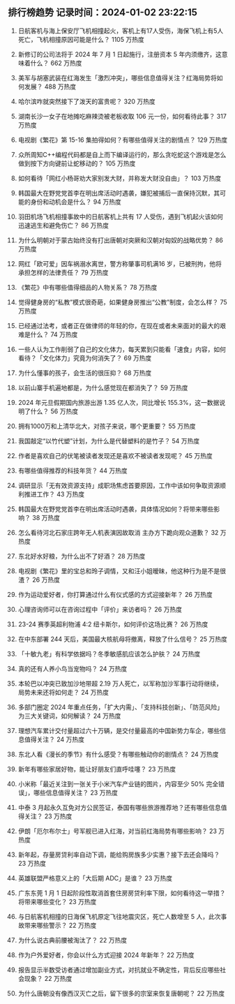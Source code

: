 
## 排行榜趋势 记录时间：2024-01-02 23:22:15
  
  1. 日航客机与海上保安厅飞机相撞起火，客机上有17人受伤，海保飞机上有5人死亡，飞机相撞原因可能是什么？ 1105 万热度
    
  2. 新修订的公司法将于 2024 年 7 月 1 日起施行，注册资本 5 年内须缴齐，这意味着什么？ 662 万热度
    
  3. 美军与胡塞武装在红海发生「激烈冲突」，哪些信息值得关注？红海局势将如何发展？ 488 万热度
    
  4. 哈尔滨咋就突然接下了泼天的富贵呢？ 320 万热度
    
  5. 湖南长沙一女子在地摊吃麻辣烫被老板收取 106 元一份，如何看待此事？ 317 万热度
    
  6. 电视剧《繁花》第 15-16 集拍得如何？有哪些值得关注的剧情点？ 129 万热度
    
  7. 众所周知C++编程代码都是自上而下编译运行的，那么贪吃蛇这个游戏是怎么做到按下方向键前让蛇移动的？ 105 万热度
    
  8. 如何看待「网红小杨哥劝大家别发大财，并称发大财没自由」？ 103 万热度
    
  9. 韩国最大在野党党首李在明出席活动时遇袭，嫌犯被捕后一直保持沉默，其可能的身份和动机会是什么？ 94 万热度
    
  10. 羽田机场飞机相撞事故中的日航客机上共有 17 人受伤，遇到飞机起火该如何迅速逃生和避免伤亡？ 86 万热度
    
  11. 为什么明朝对于蒙古始终没有打出唐朝对突厥和汉朝对匈奴的战略优势？ 86 万热度
    
  12. 网红「欧可爱」因车祸溺水离世，警方称肇事司机满16 岁，已被刑拘，他将承担怎样的法律责任？ 79 万热度
    
  13. 《繁花》中有哪些值得细品的人物关系？ 78 万热度
    
  14. 觉得健身房的“私教”模式很奇葩，如果健身房推出“公教”制度，会怎么样？ 75 万热度
    
  15. 已经通过法考，或者正在做律师的年轻的你，在现在或者未来面对的最大的艰难是什么？ 74 万热度
    
  16. 一些人认为工作削弱了自己的文化体力，每天累到只能看「速食」内容，如何看待？「文化体力」究竟为何消失了？ 69 万热度
    
  17. 为什么懂事的孩子，会生活的很压抑？ 68 万热度
    
  18. 以前山寨手机遍地都是，为什么感觉现在都消失了？ 59 万热度
    
  19. 2024 年元旦假期国内旅游出游 1.35 亿人次，同比增长 155.3%，这一数据说明了什么？ 56 万热度
    
  20. 拥有1000万和上清华北大，对孩子来说，哪个更重要？ 55 万热度
    
  21. 我国敲定“以竹代塑”计划，为什么是代替塑料的是竹子？ 54 万热度
    
  22. 作者是喜欢自己的伏笔被读者发现还是喜欢不被读者发现呢？ 45 万热度
    
  23. 有哪些值得推荐的科技年货？ 44 万热度
    
  24. 调研显示「无有效资源支持」成职场焦虑首要原因，工作中该如何争取资源顺利推进工作？ 43 万热度
    
  25. 韩国最大在野党党首李在明出席活动时遇袭，具体情况如何？将带来哪些影响？ 38 万热度
    
  26. 怎么看待河北石家庄跨年无人机表演因故取消 主办方下跪向观众道歉？ 32 万热度
    
  27. 东北好水好粮，为什么出不了好酒？ 28 万热度
    
  28. 电视剧《繁花》里的宝总和玲子调情，又和汪小姐暧昧，他这种行为是不是很渣？ 26 万热度
    
  29. 作为运动爱好者，你打算通过什么有仪式感的方式迎接新年？ 26 万热度
    
  30. 心理咨询师可以在咨询过程中「评价」来访者吗？ 26 万热度
    
  31. 23-24 赛季英超利物浦 4:2 纽卡斯尔，如何评价这场比赛？ 26 万热度
    
  32. 在中东部署 244 天后，美国最大核航母将撤离，释放了什么信号？ 25 万热度
    
  33. 「十敏九老」有科学依据吗？冬季敏感肌应该怎么护肤？ 24 万热度
    
  34. 真的还有人养小鸟当宠物吗？ 24 万热度
    
  35. 本轮巴以冲突已致加沙地带超 2.19 万人死亡，以军称加沙军事行动将继续，局势未来还将如何走？ 24 万热度
    
  36. 多部门圈定 2024 年重点任务，「扩大内需」、「支持科技创新」、「防范风险」为三大关键词，如何解读？ 24 万热度
    
  37. 理想汽车累计交付量超过六十万辆，是交付量最高的中国新势力车企，哪些信息值得关注？ 24 万热度
    
  38. 东北人看《漫长的季节》有什么感受？有哪些触动你的剧情点？ 24 万热度
    
  39. 新年有哪些家居好物，能让好朋友们直呼哇噻？ 23 万热度
    
  40. 小米称「最近关注到一张关于小米汽车产业链的图片，内容至少 50% 完全错误」，哪些信息值得关注？ 23 万热度
    
  41. 中泰 3 月起永久互免对方公民签证，泰国有哪些旅游推荐地？还有哪些信息值得关注？ 23 万热度
    
  42. 伊朗「厄尔布尔士」号军舰已进入红海，对当前红海局势有哪些影响？ 23 万热度
    
  43. 新年起，存量房贷利率自动下调，能给购房族多少实惠？接下去还会降吗？ 23 万热度
    
  44. 英雄联盟严格意义上的「大后期 ADC」是谁？ 23 万热度
    
  45. 广东东莞 1 月 1 日起阶段性取消首套住房房贷利率下限，如何看待这一举措？将带来哪些变化？ 23 万热度
    
  46. 与日航客机相撞的日海保飞机原定飞往地震灾区，死亡人数增至 5 人，此次事故带来哪些警示？ 22 万热度
    
  47. 为什么说古典前腰被淘汰了？ 22 万热度
    
  48. 作为户外爱好者，你会以什么方式迎接 2024 年新年？ 22 万热度
    
  49. 报告显示半数受访者通过增加副业方式，对抗就业不确定性，背后反应哪些社会现象？ 22 万热度
    
  50. 为什么唐朝没有像西汉灭亡之后，留下很多的宗室来恢复唐朝呢？ 22 万热度
    